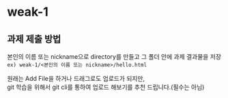 # weak-1

## 과제 제출 방법
본인의 이름 또는 nickname으로 directory를 만들고 그 폴더 안에 과제 결과물을 저장  
```ex) weak-1/<본인의 이름 또는 nickname>/hello.html```

원래는 Add File을 하거나 드래그로도 업로드가 되지만,   
git 학습을 위해서 git cli를 통하여 업로드 해보기를 추천 드립니다.(필수는 아님)
